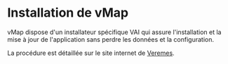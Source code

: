 
# Installation de vMap

vMap dispose d'un installateur spécifique VAI qui assure l'installation et la mise à jour de l'application sans perdre les données et la configuration. 

La procédure est détaillée sur le site internet de [Veremes](http://www.veremes.com/procedure-dinstallation-de-vmap). 
